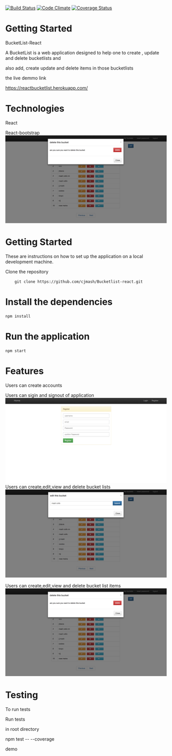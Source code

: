 [![Build Status](https://travis-ci.org/cjmash/Bucketlist-react.svg?branch=ft-authorization-features)](https://travis-ci.org/cjmash/Bucketlist-react) [![Code Climate](https://codeclimate.com/github/codeclimate/codeclimate/badges/gpa.svg)](https://codeclimate.com/github/codeclimate/codeclimate) [![Coverage Status](https://coveralls.io/repos/github/cjmash/Bucketlist-react/badge.svg?branch=master)](https://coveralls.io/github/cjmash/Bucketlist-react?branch=master)

# Getting Started

BucketList-React

 A BucketList is a web application designed to help one to create , update and delete bucketlists and

 also add, create update and delete items in those bucketlists

 the live demmo link

 https://reactbucketlist.herokuapp.com/



# Technologies

React

React-bootstrap
![image](images/delete.42.png)

# Getting Started

These are instructions on how to set up the application on a local development machine.

Clone the repository

        git clone https://github.com/cjmash/Bucketlist-react.git

# Install the dependencies

    npm install

# Run the application
    npm start

# Features

Users can create accounts

Users can sigin and signout of application
![image](images/reg.png)
Users can create,edit,view and delete bucket lists
![image](images/edit.03.png)

Users can create,edit,view and delete bucket list items
![image](images/delete.42.png)
# Testing

To run tests

Run tests

in root directory

npm test -- --coverage

demo
